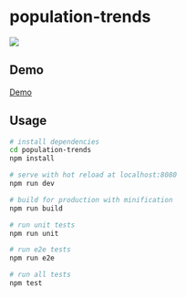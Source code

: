 # population-trends

![](https://github.com/Mizuki901/population-trends/workflows/CI%20CD/badge.svg)

## Demo

<a href="https://population-trends.web.app/" target="_blank">Demo</a>

## Usage

``` bash
# install dependencies
cd population-trends
npm install

# serve with hot reload at localhost:8080
npm run dev

# build for production with minification
npm run build

# run unit tests
npm run unit

# run e2e tests
npm run e2e

# run all tests
npm test
```
